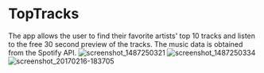 # TopTracks
The app allows the user to find their favorite artists' top 10 tracks and listen to the free 30 second preview of the tracks.
The music data is obtained from the Spotify API.
![screenshot_1487250321](https://cloud.githubusercontent.com/assets/7549608/23022732/6321f6c0-f478-11e6-9b0e-505aff8c5dde.png)
![screenshot_1487250334](https://cloud.githubusercontent.com/assets/7549608/23022737/6e8a639e-f478-11e6-8820-8825da6b18ba.png)
![screenshot_20170216-183705](https://cloud.githubusercontent.com/assets/7549608/23022738/6ed16730-f478-11e6-99ce-320aa9b3de7b.png)

